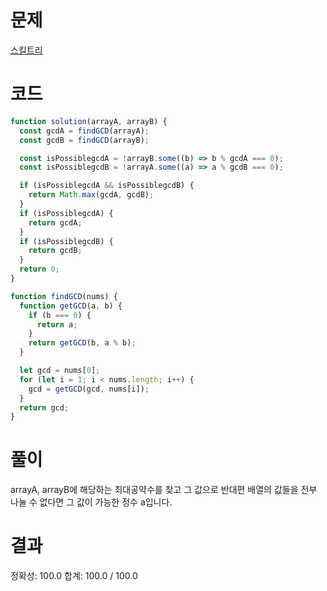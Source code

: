 # 문제

[스킬트리](https://school.programmers.co.kr/learn/courses/30/lessons/49993)

# 코드

```javascript
function solution(arrayA, arrayB) {
  const gcdA = findGCD(arrayA);
  const gcdB = findGCD(arrayB);

  const isPossiblegcdA = !arrayB.some((b) => b % gcdA === 0);
  const isPossiblegcdB = !arrayA.some((a) => a % gcdB === 0);

  if (isPossiblegcdA && isPossiblegcdB) {
    return Math.max(gcdA, gcdB);
  }
  if (isPossiblegcdA) {
    return gcdA;
  }
  if (isPossiblegcdB) {
    return gcdB;
  }
  return 0;
}

function findGCD(nums) {
  function getGCD(a, b) {
    if (b === 0) {
      return a;
    }
    return getGCD(b, a % b);
  }

  let gcd = nums[0];
  for (let i = 1; i < nums.length; i++) {
    gcd = getGCD(gcd, nums[i]);
  }
  return gcd;
}
```

# 풀이

arrayA, arrayB에 해당하는 최대공약수를 찾고 그 값으로 반대편 배열의 값들을 전부 나눌 수 없다면 그 값이 가능한 정수 a입니다.

# 결과

정확성: 100.0
합계: 100.0 / 100.0
